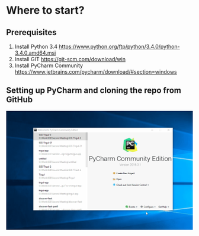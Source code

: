 # Where to start?

## Prerequisites
1. Install Python 3.4
    https://www.python.org/ftp/python/3.4.0/python-3.4.0.amd64.msi
2. Install GIT
    https://git-scm.com/download/win 
3. Install PyCharm Community
    https://www.jetbrains.com/pycharm/download/#section=windows
    
## Setting up PyCharm and cloning the repo from GitHub
![Alt text](Help/Tirgul2-OpenCloneProject.gif?raw=true)
